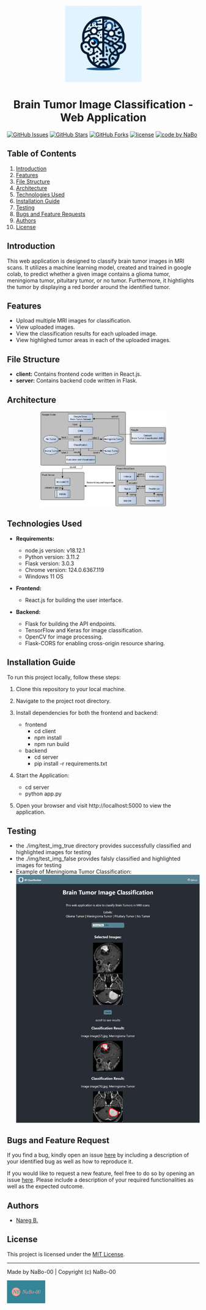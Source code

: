 <div align="center">
  <kbd>
    <img src="./img/readme_img/logo512.png" alt="BT Classification Logo" width="200" heigth="200">
  </kbd>
</div>
<div align="center">
 <h1>Brain Tumor Image Classification - Web Application</h1>
</div>

[![GitHub Issues](https://img.shields.io/github/issues/NaBo-00/brain-tumor-multi-classification.svg)](https://github.com/NaBo-00/brain-tumor-multi-classification/issues)
[![GitHub Stars](https://img.shields.io/github/stars/NaBo-00/brain-tumor-multi-classification.svg)](https://github.com/NaBo-00/brain-tumor-multi-classification/stargazers)
[![GitHub Forks](https://img.shields.io/github/forks/NaBo-00/brain-tumor-multi-classification.svg)](https://github.com/NaBo-00/brain-tumor-multi-classification/network/members)
[![license](https://img.shields.io/badge/LICENSE-MIT-green.svg)](https://github.com/NaBo-00/brain-tumor-multi-classification/blob/master/LICENSE.md)
[![code by NaBo](https://img.shields.io/badge/%3C%2F%3E%20by-NaBo-ff1414.svg)](https://github.com/NaBo-00)

<div>
    <h2>Table of Contents</h2>
    <ol>
        <li><a href="#introduction">Introduction</a></li>
        <li><a href="#features">Features</a></li>   
        <li><a href="#file-structure">File Structure</a></li>
        <li><a href="#architecture">Architecture</a></li>
        <li><a href="#technologies-used">Technologies Used</a></li>
        <li><a href="#installation-guide">Installation Guide</a></li>
        <li><a href="#testing">Testing</a></li>         
        <li><a href="#bugs-and-feature-request">Bugs and Feature Requests</a></li>
        <li><a href="#authors">Authors</a></li>
        <li><a href="#license">License</a></li>
    </ol>
</div>

## Introduction

This web application is designed to classify brain tumor images in MRI scans. It utilizes a machine learning model, created and trained in google colab, to predict whether a given image contains a glioma tumor, meningioma tumor, pituitary tumor, or no tumor. Furthermore, it hightlights the tumor by displaying a red border around the identified tumor.

## Features

- Upload multiple MRI images for classification.
- View uploaded images.
- View the classification results for each uploaded image.
- View highlighed tumor areas in each of the uploaded images.

## File Structure

- **client:** Contains frontend code written in React.js.
- **server:** Contains backend code written in Flask.

## Architecture

<div align="center">
  <img src="./img/readme_img/bt_architecture.png" alt="BT Classification Architecture" witdh="350" height="250">
</div>

## Technologies Used

- **Requirements:**
  - node.js version: v18.12.1
  - Python version: 3.11.2
  - Flask version: 3.0.3
  - Chrome version: 124.0.6367.119
  - Windows 11 OS

- **Frontend:**
  - React.js for building the user interface.

- **Backend:**
  - Flask for building the API endpoints.
  - TensorFlow and Keras for image classification.
  - OpenCV for image processing.
  - Flask-CORS for enabling cross-origin resource sharing.

## Installation Guide

To run this project locally, follow these steps:

1. Clone this repository to your local machine.
2. Navigate to the project root directory.
3. Install dependencies for both the frontend and backend:
    - frontend
      - cd client
      - npm install
      - npm run build
    - backend 
      - cd server
      - pip install -r requirements.txt
4. Start the Application:
    - cd server
    - python app.py

5. Open your browser and visit http://localhost:5000 to view the application.

## Testing

  - the ./img/test_img_true directory provides successfully classified and highlighted images for testing 
  - the ./img/test_img_false provides falsly classified and highlighted images for testing 
  - Example of Meningioma Tumor Classification:
    <div align="center">
      <img src="./img/readme_img/BT-Classification.png" alt="BT Meningioma Classification" witdh="500" height="650">
    </div>

## Bugs and Feature Request

If you find a bug, kindly open an issue [here](https://github.com/NaBo-00/brain-tumor-multi-classification/issues/new) by including a description of your identified bug as well as how to reproduce it.

If you would like to request a new feature, feel free to do so by opening an issue [here](https://github.com/NaBo-00/brain-tumor-multi-classification/issues/new). Please include a description of your required functionalities as well as the expected outcome.

## Authors

- [Nareg B.](https://github.com/NaBo-00)

## License

This project is licensed under the [MIT License](https://github.com/NaBo-00/brain-tumor-multi-classification/blob/master/LICENSE).

---
Made by NaBo-00 | Copyright (c) NaBo-00

<!--Made by Na-Bo00 ![Na-Bo00-Logo.jpg](Na-Bo00-Logo.jpg "Na-Bo00-Logo")--!>
<div><img alt="NaBo-00-logo" src="./img/readme_img/NaBo-00-logo.png" width="100" height="60" /></div>